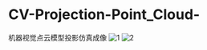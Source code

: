 # CV-Projection-Point_Cloud-
机器视觉点云模型投影仿真成像
![1](https://github.com/Kylin-TechCenter/CV-Projection-Point_Cloud-/assets/109327979/21c043c9-8b7d-4e28-b80f-43767eae59a0)
![2](https://github.com/Kylin-TechCenter/CV-Projection-Point_Cloud-/assets/109327979/1babfc60-51f9-44cd-bd9f-6d98ae5d2409)
